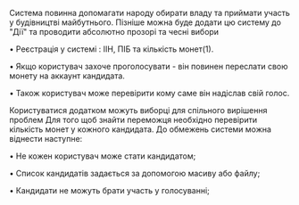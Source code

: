Система повинна допомагати народу обирати владу та приймати участь у будівництві майбутнього.
Пізніше можна буде додати цю систему до "Дії" та проводити абсолютно прозорі та чесні вибори

•  Реєстрація у системі : ІІН, ПІБ та кількість монет(1).

•  Якщо користувач захоче проголосувати - він повинен переслати свою монету на аккаунт кандидата.

•  Також користувач може перевірити кому саме він надіслав свій голос. 

Користуватися додатком можуть виборці для спільного вирішення проблем
Для того щоб знайти переможця необхідно перевірити кількість монет у кожного кандидата.
До обмежень системи можна віднести наступне:

•  Не кожен користувач може стати кандидатом;

•  Список кандидатів задається за допомогою масиву або файлу;

•  Кандидати не можуть брати участь у голосуванні;
